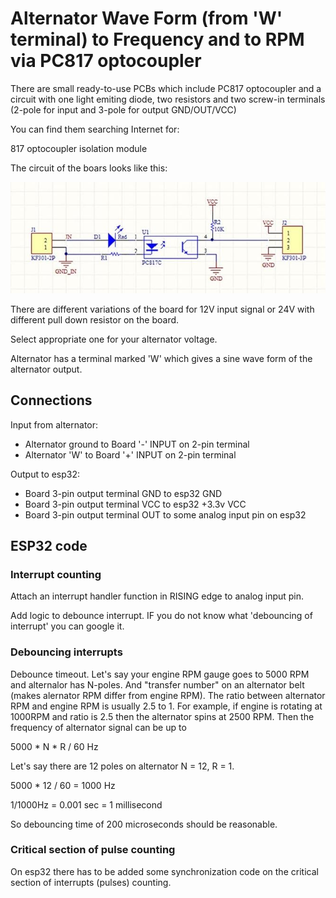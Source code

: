 # Alternator Wave Form (from 'W' terminal) to Frequency and to RPM via PC817 optocoupler

There are small ready-to-use PCBs which include PC817 optocoupler and a circuit with one light emiting diode, two resistors and
two screw-in terminals (2-pole for input and 3-pole for output GND/OUT/VCC)

You can find them searching Internet for:

817 optocoupler isolation module

The circuit of the boars looks like this:


![PC817 optocoupler isolation module board](img/PC817_optocoupler_circuit.png)


There are different variations of the board for 12V input signal or 24V with different pull down resistor on the board.

Select appropriate one for your alternator voltage. 

Alternator has a terminal marked 'W' which gives a sine wave form of the alternator output.

## Connections

Input from alternator:
- Alternator ground to Board '-' INPUT on 2-pin terminal
- Alternator 'W' to Board '+' INPUT on 2-pin terminal

Output to esp32:
- Board 3-pin output terminal GND to esp32 GND
- Board 3-pin output terminal VCC to esp32 +3.3v VCC
- Board 3-pin output terminal OUT to some analog input pin on esp32

## ESP32 code

### Interrupt counting

Attach an interrupt handler function in RISING edge to analog input pin.

Add logic to debounce interrupt. IF you do not know what 'debouncing of interrupt' you can google it.

### Debouncing interrupts

Debounce timeout. Let's say your engine RPM gauge goes to 5000 RPM and alternalor has N-poles.
And "transfer number" on an alternator belt (makes alernator RPM differ from engine RPM).
The ratio between alternator RPM and engine RPM is usually 2.5 to 1.
For example, if engine is rotating at 1000RPM and ratio is 2.5 then the alternator
spins at 2500 RPM.
Then the frequency of alternator signal can be up to

5000 * N * R / 60   Hz

Let's say there are 12 poles on alternator N = 12, R = 1.

5000 * 12 / 60 = 1000 Hz

1/1000Hz = 0.001 sec = 1 millisecond

So debouncing time of 200 microseconds should be reasonable.

### Critical section of pulse counting

On esp32 there has to be added some synchronization code on the critical section of interrupts (pulses) counting.


